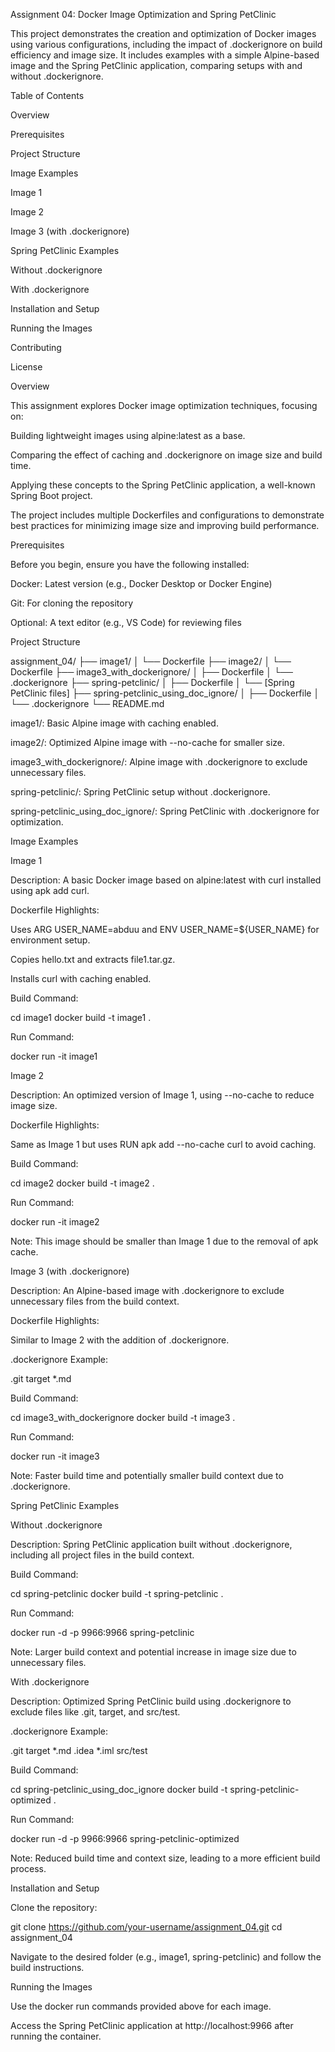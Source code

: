 Assignment 04: Docker Image Optimization and Spring PetClinic

This project demonstrates the creation and optimization of Docker images using various configurations, including the impact of .dockerignore on build efficiency and image size. It includes examples with a simple Alpine-based image and the Spring PetClinic application, comparing setups with and without .dockerignore.

Table of Contents





Overview



Prerequisites



Project Structure



Image Examples





Image 1



Image 2



Image 3 (with .dockerignore)



Spring PetClinic Examples





Without .dockerignore



With .dockerignore



Installation and Setup



Running the Images



Contributing



License

Overview

This assignment explores Docker image optimization techniques, focusing on:





Building lightweight images using alpine:latest as a base.



Comparing the effect of caching and .dockerignore on image size and build time.



Applying these concepts to the Spring PetClinic application, a well-known Spring Boot project.

The project includes multiple Dockerfiles and configurations to demonstrate best practices for minimizing image size and improving build performance.

Prerequisites

Before you begin, ensure you have the following installed:





Docker: Latest version (e.g., Docker Desktop or Docker Engine)



Git: For cloning the repository



Optional: A text editor (e.g., VS Code) for reviewing files

Project Structure

assignment_04/
├── image1/
│   └── Dockerfile
├── image2/
│   └── Dockerfile
├── image3_with_dockerignore/
│   ├── Dockerfile
│   └── .dockerignore
├── spring-petclinic/
│   ├── Dockerfile
│   └── [Spring PetClinic files]
├── spring-petclinic_using_doc_ignore/
│   ├── Dockerfile
│   └── .dockerignore
└── README.md





image1/: Basic Alpine image with caching enabled.



image2/: Optimized Alpine image with --no-cache for smaller size.



image3_with_dockerignore/: Alpine image with .dockerignore to exclude unnecessary files.



spring-petclinic/: Spring PetClinic setup without .dockerignore.



spring-petclinic_using_doc_ignore/: Spring PetClinic with .dockerignore for optimization.

Image Examples

Image 1





Description: A basic Docker image based on alpine:latest with curl installed using apk add curl.



Dockerfile Highlights:





Uses ARG USER_NAME=abduu and ENV USER_NAME=${USER_NAME} for environment setup.



Copies hello.txt and extracts file1.tar.gz.



Installs curl with caching enabled.



Build Command:

cd image1
docker build -t image1 .



Run Command:

docker run -it image1

Image 2





Description: An optimized version of Image 1, using --no-cache to reduce image size.



Dockerfile Highlights:





Same as Image 1 but uses RUN apk add --no-cache curl to avoid caching.



Build Command:

cd image2
docker build -t image2 .



Run Command:

docker run -it image2



Note: This image should be smaller than Image 1 due to the removal of apk cache.

Image 3 (with .dockerignore)





Description: An Alpine-based image with .dockerignore to exclude unnecessary files from the build context.



Dockerfile Highlights:





Similar to Image 2 with the addition of .dockerignore.



.dockerignore Example:

.git
target
*.md



Build Command:

cd image3_with_dockerignore
docker build -t image3 .



Run Command:

docker run -it image3



Note: Faster build time and potentially smaller build context due to .dockerignore.

Spring PetClinic Examples

Without .dockerignore





Description: Spring PetClinic application built without .dockerignore, including all project files in the build context.



Build Command:

cd spring-petclinic
docker build -t spring-petclinic .



Run Command:

docker run -d -p 9966:9966 spring-petclinic



Note: Larger build context and potential increase in image size due to unnecessary files.

With .dockerignore





Description: Optimized Spring PetClinic build using .dockerignore to exclude files like .git, target, and src/test.



.dockerignore Example:

.git
target
*.md
.idea
*.iml
src/test



Build Command:

cd spring-petclinic_using_doc_ignore
docker build -t spring-petclinic-optimized .



Run Command:

docker run -d -p 9966:9966 spring-petclinic-optimized



Note: Reduced build time and context size, leading to a more efficient build process.

Installation and Setup





Clone the repository:

git clone https://github.com/your-username/assignment_04.git
cd assignment_04



Navigate to the desired folder (e.g., image1, spring-petclinic) and follow the build instructions.

Running the Images





Use the docker run commands provided above for each image.



Access the Spring PetClinic application at http://localhost:9966 after running the container.

